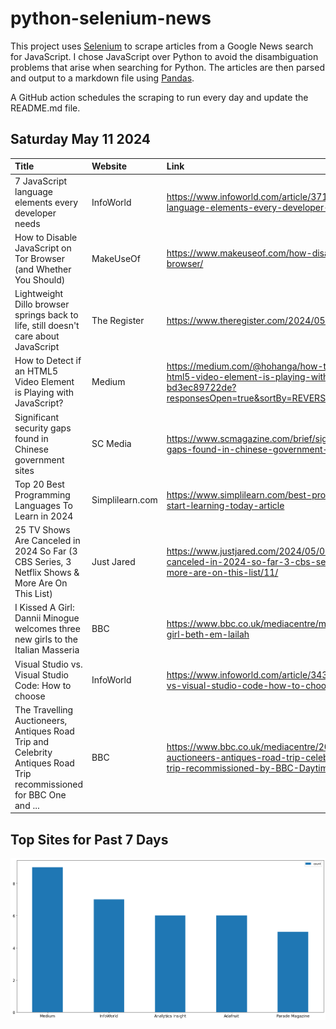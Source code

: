# python-selenium-news

This project uses [Selenium](https://www.seleniumhq.org/) to scrape articles from a Google News search for JavaScript.
I chose JavaScript over Python to avoid the disambiguation problems that arise when searching for Python.
The articles are then parsed and output to a markdown file using [Pandas](https://pandas.pydata.org/).

A GitHub action schedules the scraping to run every day and update the README.md file.

## Saturday May 11 2024


| Title                                                                                                              | Website         | Link                                                                                                                                                |
|:-------------------------------------------------------------------------------------------------------------------|:----------------|:----------------------------------------------------------------------------------------------------------------------------------------------------|
| 7 JavaScript language elements every developer needs                                                               | InfoWorld       | https://www.infoworld.com/article/3715393/7-javascript-language-elements-every-developer-needs.html                                                 |
| How to Disable JavaScript on Tor Browser (and Whether You Should)                                                  | MakeUseOf       | https://www.makeuseof.com/how-disable-javascript-tor-browser/                                                                                       |
| Lightweight Dillo browser springs back to life, still doesn't care about JavaScript                                | The Register    | https://www.theregister.com/2024/05/07/dillo_browser_v3_1/                                                                                          |
| How to Detect if an HTML5 Video Element is Playing with JavaScript?                                                | Medium          | https://medium.com/@hohanga/how-to-detect-if-an-html5-video-element-is-playing-with-javascript-bd3ec89722de?responsesOpen=true&sortBy=REVERSE_CHRON |
| Significant security gaps found in Chinese government sites                                                        | SC Media        | https://www.scmagazine.com/brief/significant-security-gaps-found-in-chinese-government-sites                                                        |
| Top 20 Best Programming Languages To Learn in 2024                                                                 | Simplilearn.com | https://www.simplilearn.com/best-programming-languages-start-learning-today-article                                                                 |
| 25 TV Shows Are Canceled in 2024 So Far (3 CBS Series, 3 Netflix Shows & More Are On This List)                    | Just Jared      | https://www.justjared.com/2024/05/07/25-tv-shows-are-canceled-in-2024-so-far-3-cbs-series-3-netflix-shows-more-are-on-this-list/11/                 |
| I Kissed A Girl: Dannii Minogue welcomes three new girls to the Italian Masseria                                   | BBC             | https://www.bbc.co.uk/mediacentre/mediapacks/i-kissed-a-girl-beth-em-lailah                                                                         |
| Visual Studio vs. Visual Studio Code: How to choose                                                                | InfoWorld       | https://www.infoworld.com/article/3436860/visual-studio-vs-visual-studio-code-how-to-choose.html                                                    |
| The Travelling Auctioneers, Antiques Road Trip and Celebrity Antiques Road Trip recommissioned for BBC One and ... | BBC             | https://www.bbc.co.uk/mediacentre/2024/the-travelling-auctioneers-antiques-road-trip-celebrity-antiques-road-trip-recommissioned-by-BBC-Daytime     |
## Top Sites for Past 7 Days

![Graph of Top Sites](https://raw.githubusercontent.com/dan-mba/python-selenium-news/main/last-week.png)
